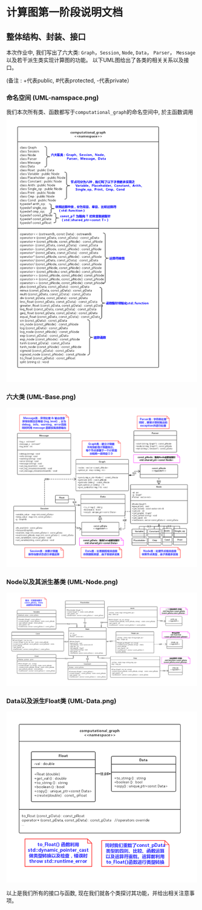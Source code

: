 # 计算图第一阶段说明文档

## 整体结构、封装、接口
本次作业中, 我们写出了六大类: ```Graph```，```Session```, ```Node```,  ```Data```， ```Parser```， ```Message``` 以及若干派生类实现计算图的功能。 以下UML图给出了各类的相关关系以及接口。

(备注 : +代表public, #代表protected, -代表private）

### 命名空间 (UML-namspace.png)
我们本次所有类、函数都写于```computational_graph```的命名空间中, 於主函数调用
![](UML-namspace.png)

### 六大类 (UML-Base.png)
![](UML-Base.png)

### Node以及其派生基类 (UML-Node.png)
![](UML-Node.png)

### Data以及派生Float类 (UML-Data.png)
![](UML-Data.png)

以上是我们所有的接口与函数, 现在我们就各个类探讨其功能，并给出相关注意事项。
